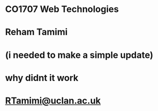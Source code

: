 # CO1707 Web Technologies


# Reham Tamimi

# (i needed to make a simple update)
# why didnt it work

# RTamimi@uclan.ac.uk
